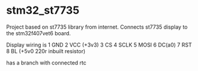 # stm32_st7735
Project based on st7735 library from internet.
Connects st7735 display to the stm32f407vet6 board.


Display wiring is
1 GND
2 VCC (+3v3)
3 CS
4 SCLK
5 MOSI
6 DC(a0)
7 RST
8 BL (+5v0 220r inbuilt resistor)

has a branch with connected rtc
